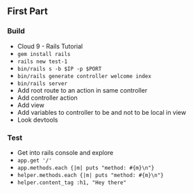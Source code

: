 ## First Part

### Build
* Cloud 9 - Rails Tutorial
* `gem install rails`
* `rails new test-1`
* `bin/rails s -b $IP -p $PORT`
* `bin/rails generate controller welcome index`
* `bin/rails server`
* Add root route to an action in same controller
* Add controller action
* Add view
* Add variables to controller to be and not to be local in view
* Look devtools

### Test
* Get into rails console and explore
* `app.get '/'`
* `app.methods.each {|m| puts "method: #{m}\n"}`
* `helper.methods.each {|m| puts "method: #{m}\n"}`
* `helper.content_tag :h1, "Hey there"`
